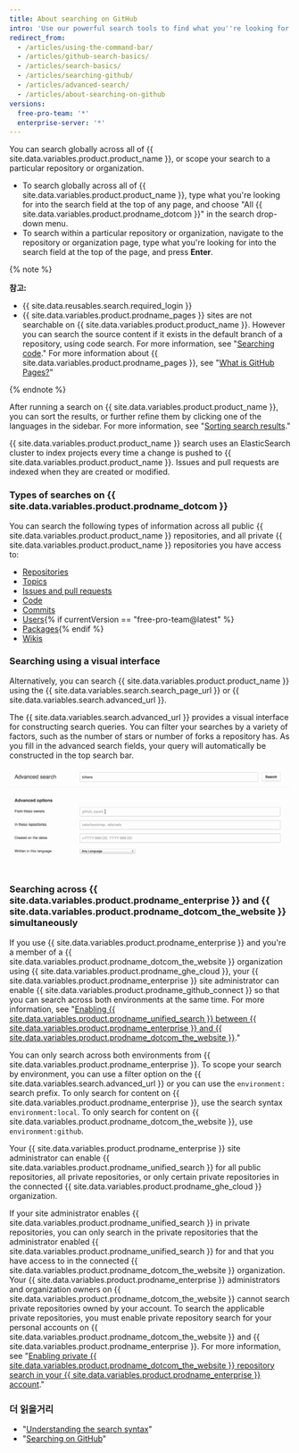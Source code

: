 ```yaml
---
title: About searching on GitHub
intro: 'Use our powerful search tools to find what you''re looking for among the many repositories, users, and lines of code on {{ site.data.variables.product.product_name }}.'
redirect_from:
  - /articles/using-the-command-bar/
  - /articles/github-search-basics/
  - /articles/search-basics/
  - /articles/searching-github/
  - /articles/advanced-search/
  - /articles/about-searching-on-github
versions:
  free-pro-team: '*'
  enterprise-server: '*'
---
```


You can search globally across all of {{ site.data.variables.product.product_name }}, or scope your search to a particular repository or organization.

- To search globally across all of {{ site.data.variables.product.product_name }}, type what you're looking for into the search field at the top of any page, and choose "All {{ site.data.variables.product.prodname_dotcom }}" in the search drop-down menu.
- To search within a particular repository or organization, navigate to the repository or organization page, type what you're looking for into the search field at the top of the page, and press **Enter**.

{% note %}

**참고:**

- {{ site.data.reusables.search.required_login }}
- {{ site.data.variables.product.prodname_pages }} sites are not searchable on {{ site.data.variables.product.product_name }}. However you can search the source content if it exists in the default branch of a repository, using code search. For more information, see "[Searching code](/articles/searching-code)." For more information about {{ site.data.variables.product.prodname_pages }}, see "[What is GitHub Pages?](/articles/what-is-github-pages/)"

{% endnote %}

After running a search on {{ site.data.variables.product.product_name }}, you can sort the results, or further refine them by clicking one of the languages in the sidebar. For more information, see "[Sorting search results](/articles/sorting-search-results)."

{{ site.data.variables.product.product_name }} search uses an ElasticSearch cluster to index projects every time a change is pushed to {{ site.data.variables.product.product_name }}. Issues and pull requests are indexed when they are created or modified.

### Types of searches on {{ site.data.variables.product.prodname_dotcom }}

You can search the following types of information across all public {{ site.data.variables.product.product_name }} repositories, and all private {{ site.data.variables.product.product_name }} repositories you have access to:

- [Repositories](/articles/searching-for-repositories)
- [Topics](/articles/searching-topics)
- [Issues and pull requests](/articles/searching-issues-and-pull-requests)
- [Code](/articles/searching-code)
- [Commits](/articles/searching-commits)
- [Users](/articles/searching-users){% if currentVersion == "free-pro-team@latest" %}
- [Packages](/github/searching-for-information-on-github/searching-for-packages){% endif %}
- [Wikis](/articles/searching-wikis)

### Searching using a visual interface

Alternatively, you can search {{ site.data.variables.product.product_name }} using the {{ site.data.variables.search.search_page_url }} or {{ site.data.variables.search.advanced_url }}.

The {{ site.data.variables.search.advanced_url }} provides a visual interface for constructing search queries. You can filter your searches by a variety of factors, such as the number of stars or number of forks a repository has. As you fill in the advanced search fields, your query will automatically be constructed in the top search bar.

![Advanced Search](/assets/images/help/search/advanced_search_demo.gif)

### Searching across {{ site.data.variables.product.prodname_enterprise }} and {{ site.data.variables.product.prodname_dotcom_the_website }} simultaneously

If you use {{ site.data.variables.product.prodname_enterprise }} and you're a member of a {{ site.data.variables.product.prodname_dotcom_the_website }} organization using {{ site.data.variables.product.prodname_ghe_cloud }}, your {{ site.data.variables.product.prodname_enterprise }} site administrator can enable {{ site.data.variables.product.prodname_github_connect }} so that you can search across both environments at the same time. For more information, see "[Enabling {{ site.data.variables.product.prodname_unified_search }} between {{ site.data.variables.product.prodname_enterprise }} and {{ site.data.variables.product.prodname_dotcom_the_website }}](/enterprise/admin/guides/developer-workflow/enabling-unified-search-between-github-enterprise-server-and-github-com)."

You can only search across both environments from {{ site.data.variables.product.prodname_enterprise }}. To scope your search by environment, you can use a filter option on the {{ site.data.variables.search.advanced_url }} or you can use the `environment:` search prefix. To only search for content on {{ site.data.variables.product.prodname_enterprise }}, use the search syntax `environment:local`. To only search for content on {{ site.data.variables.product.prodname_dotcom_the_website }}, use `environment:github`.

Your {{ site.data.variables.product.prodname_enterprise }} site administrator can enable {{ site.data.variables.product.prodname_unified_search }} for all public repositories, all private repositories, or only certain private repositories in the connected {{ site.data.variables.product.prodname_ghe_cloud }} organization.

If your site administrator enables {{ site.data.variables.product.prodname_unified_search }} in private repositories, you can only search in the private repositories that the administrator enabled {{ site.data.variables.product.prodname_unified_search }} for and that you have access to in the connected {{ site.data.variables.product.prodname_dotcom_the_website }} organization. Your {{ site.data.variables.product.prodname_enterprise }} administrators and organization owners on {{ site.data.variables.product.prodname_dotcom_the_website }} cannot search private repositories owned by your account. To search the applicable private repositories, you must enable private repository search for your personal accounts on {{ site.data.variables.product.prodname_dotcom_the_website }} and {{ site.data.variables.product.prodname_enterprise }}. For more information, see "[Enabling private {{ site.data.variables.product.prodname_dotcom_the_website }} repository search in your {{ site.data.variables.product.prodname_enterprise }} account](/articles/enabling-private-github-com-repository-search-in-your-github-enterprise-server-account)."

### 더 읽을거리

- "[Understanding the search syntax](/articles/understanding-the-search-syntax)"
- "[Searching on GitHub](/articles/searching-on-github)"
